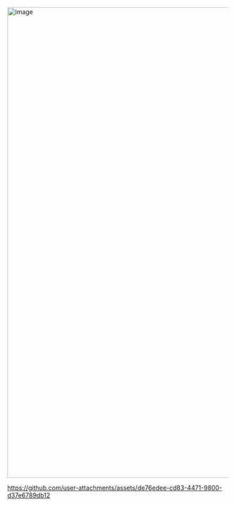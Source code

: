 <img width="1070" alt="image" src="https://github.com/user-attachments/assets/8ced2293-99b4-4d16-98d9-97b38331d181" />

https://github.com/user-attachments/assets/de76edee-cd83-4471-9800-d37e6789db12

